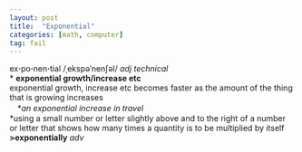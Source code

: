 ```yaml
---
layout: post
title:  "Exponential"
categories: [math, computer]
tag: fail
---
```

<DIV style="MARGIN: 0px 0px 5px">ex<B>·</B>po<B>·</B>nen<B>·</B>tial /ˌekspəˈnenʃəl/ <I>adj technical</I> <BR>* <B>exponential growth/increase etc</B><BR>exponential growth, increase etc becomes faster as the amount of the thing that is growing increases<BR>　*<I>an exponential increase in travel</I><BR>*using a small number or letter slightly above and to the right of a number or letter that shows how many times a quantity is to be multiplied by itself<BR><B>&gt;exponentially</B> <I>adv</I></DIV>
